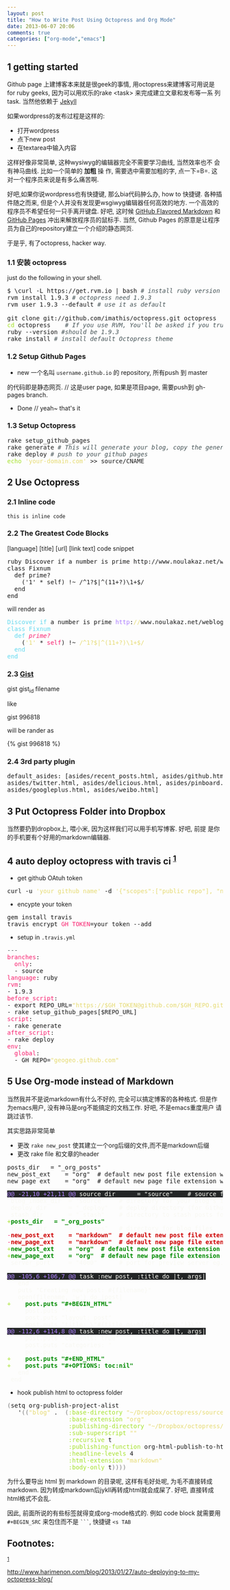 ```yaml
---
layout: post
title: "How to Write Post Using Octopress and Org Mode"
date: 2013-06-07 20:06
comments: true
categories: ["org-mode","emacs"]
---
```


<div id="outline-container-sec-1" class="outline-2">
<h2 id="sec-1"><span class="section-number-2">1</span> getting started</h2>
<div class="outline-text-2" id="text-1">
<p>
Github page 上建博客本来就是很geek的事情, 用octopress来建博客可用说是
for ruby geeks, 因为可以用欢乐的rake &lt;task&gt; 来完成建立文章和发布等一系
列task. 当然他依赖于 <a href="https://github.com/mojombo/jekyll">Jekyll</a> 
</p>

<p>
如果wordpress的发布过程是这样的:
</p>
<ul class="org-ul">
<li>打开wordpress
</li>
<li>点下new post
</li>
<li>在textarea中输入内容
</li>
</ul>

<p>
这样好像非常简单, 这种wysiwyg的编辑器完全不需要学习曲线, 当然效率也不
会有神马曲线. 比如一个简单的 <b>加粗</b> 操
作, 需要选中需要加粗的字, 点一下=B=. 这对一个程序员来说是有多么痛苦啊.
</p>

<p>
好吧,如果你说wordpress也有快捷键, 那么bia代码肿么办, how to 快捷键.
各种插件随之而来, 但是个人并没有发现更wsgiwyg编辑器任何高效的地方.
一个高效的程序员不希望任何一只手离开键盘. 好吧, 这时候 <a href="http://github.github.com/github-flavored-markdown/">GitHub Flavored
Markdown</a> 和 <a href="http://pages.github.com/">GitHub Pages</a> 冲出来解放程序员的鼠标手. 当然, Github Pages
的原意是让程序员为自己的repository建立一个介绍的静态网页.
</p>

<p>
于是乎, 有了octopress, hacker way.
</p>
</div>



<div id="outline-container-sec-1-1" class="outline-3">
<h3 id="sec-1-1"><span class="section-number-3">1.1</span> 安装 octopress</h3>
<div class="outline-text-3" id="text-1-1">
<p>
just do the following in your shell.
</p>

<div class="org-src-container">

<pre class="src src-sh">$ \curl -L https://get.rvm.io | bash <span style="color: #465457; font-style: italic;"># </span><span style="color: #465457; font-style: italic;">install ruby version manager</span>
rvm install 1.9.3 <span style="color: #465457; font-style: italic;"># </span><span style="color: #465457; font-style: italic;">octopress need 1.9.3</span>
rvm user 1.9.3 --default <span style="color: #465457; font-style: italic;"># </span><span style="color: #465457; font-style: italic;">use it as default</span>

git clone git://github.com/imathis/octopress.git octopress
<span style="color: #A6E22E;">cd</span> octopress    <span style="color: #465457; font-style: italic;"># </span><span style="color: #465457; font-style: italic;">If you use RVM, You'll be asked if you trust the .rvmrc file (say yes).</span>
ruby --version <span style="color: #465457; font-style: italic;">#</span><span style="color: #465457; font-style: italic;">should be 1.9.3</span>
rake install <span style="color: #465457; font-style: italic;"># </span><span style="color: #465457; font-style: italic;">install default Octopress theme</span>
</pre>
</div>
</div>
</div>
<div id="outline-container-sec-1-2" class="outline-3">
<h3 id="sec-1-2"><span class="section-number-3">1.2</span> Setup Github Pages</h3>
<div class="outline-text-3" id="text-1-2">
<ul class="org-ul">
<li>new 一个名叫 <code>username.github.io</code> 的 repository, 所有push 到 master
</li>
</ul>
<p>
的代码即是静态网页. // 这是user page, 如果是项目page, 需要push到 gh-pages branch.
</p>
<ul class="org-ul">
<li>Done // yeah~ that's it
</li>
</ul>
</div>
</div>
<div id="outline-container-sec-1-3" class="outline-3">
<h3 id="sec-1-3"><span class="section-number-3">1.3</span> Setup Octopress</h3>
<div class="outline-text-3" id="text-1-3">
<div class="org-src-container">

<pre class="src src-sh">rake setup_github_pages
rake generate <span style="color: #465457; font-style: italic;"># </span><span style="color: #465457; font-style: italic;">This will generate your blog, copy the generated files into _deploy</span>
rake deploy <span style="color: #465457; font-style: italic;"># </span><span style="color: #465457; font-style: italic;">push to your github pages</span>
<span style="color: #A6E22E;">echo</span> <span style="color: #E6DB74;">'your-domain.com'</span> &gt;&gt; source/CNAME
</pre>
</div>
</div>
</div>
</div>
<div id="outline-container-sec-2" class="outline-2">
<h2 id="sec-2"><span class="section-number-2">2</span> Use Octopress</h2>
<div class="outline-text-2" id="text-2">
</div><div id="outline-container-sec-2-1" class="outline-3">
<h3 id="sec-2-1"><span class="section-number-3">2.1</span> Inline code</h3>
<div class="outline-text-3" id="text-2-1">
<p>
<code>this is inline code</code>
</p>
</div>
</div>

<div id="outline-container-sec-2-2" class="outline-3">
<h3 id="sec-2-2"><span class="section-number-3">2.2</span> The Greatest Code Blocks</h3>
<div class="outline-text-3" id="text-2-2">
<p>
[language] [title] [url] [link text] code snippet 
</p>

<pre>
ruby Discover if a number is prime http://www.noulakaz.net/weblog/2007/03/18/a-regular-expression-to-check-for-prime-numbers/ Source Article
class Fixnum
  def prime?
    ('1' * self) !~ /^1?$|^(11+?)\1+$/
  end
end
</pre>

<p>
will render as
</p>
<div class="org-src-container">

<pre class="src src-ruby"><span style="color: #66D9EF;">Discover</span> <span style="color: #66D9EF;">if</span> a number is prime <span style="color: #AE81FF;">http</span>:<span style="color: #E6DB74;">//</span>www.noulakaz.net/weblog/2007/03/18/a-regular-expression-to-check-<span style="color: #66D9EF;">for</span>-prime-numbers/ <span style="color: #66D9EF;">Source</span> <span style="color: #66D9EF;">Article</span>
<span style="color: #66D9EF;">class</span> <span style="color: #66D9EF;">Fixnum</span>
  <span style="color: #66D9EF;">def</span> <span style="color: #F92672; font-style: italic;">prime?</span>
    (<span style="color: #E6DB74;">'1'</span> * <span style="color: #F92672;">self</span>) !~ <span style="color: #E6DB74;">/^1?$|^(11+?)\1+$/</span>
  <span style="color: #66D9EF;">end</span>
<span style="color: #66D9EF;">end</span>
</pre>
</div>
</div>
</div>

<div id="outline-container-sec-2-3" class="outline-3">
<h3 id="sec-2-3"><span class="section-number-3">2.3</span> <a href="http://gist.github.com">Gist</a></h3>
<div class="outline-text-3" id="text-2-3">
<p>
gist gist<sub>id</sub> filename
</p>

<p>
like
</p>

<p>
gist 996818
</p>

<p>
will be rander as
</p>

<p>
{% gist 996818 %}
</p>
</div>
</div>

<div id="outline-container-sec-2-4" class="outline-3">
<h3 id="sec-2-4"><span class="section-number-3">2.4</span> 3rd party plugin</h3>
<div class="outline-text-3" id="text-2-4">
<div class="org-src-container">

<pre class="src src-yml">default_asides: [asides/recent_posts.html, asides/github.html,
asides/twitter.html, asides/delicious.html, asides/pinboard.html,
asides/googleplus.html, asides/weibo.html]
</pre>
</div>
</div>
</div>
</div>
<div id="outline-container-sec-3" class="outline-2">
<h2 id="sec-3"><span class="section-number-2">3</span> Put Octopress Folder into Dropbox</h2>
<div class="outline-text-2" id="text-3">
<p>
当然要扔到dropbox上, 喂小米, 因为这样我们可以用手机写博客. 好吧, 前提
是你的手机要有个好用的markdown编辑器.
</p>
</div>
</div>
<div id="outline-container-sec-4" class="outline-2">
<h2 id="sec-4"><span class="section-number-2">4</span> auto deploy octopress with travis ci <sup><a id="fnr.1" name="fnr.1" class="footref" href="#fn.1">1</a></sup></h2>
<div class="outline-text-2" id="text-4">
<ul class="org-ul">
<li>get github OAtuh token
</li>
</ul>
<div class="org-src-container">

<pre class="src src-sh">curl -u <span style="color: #E6DB74;">'your_github_name'</span> -d <span style="color: #E6DB74;">'{"scopes":["public_repo"], "note":"Travis access"}'</span> https://api.github.com/authorizations
</pre>
</div>

<ul class="org-ul">
<li>encypte your token
</li>
</ul>
<div class="org-src-container">

<pre class="src src-sh">gem install travis
travis encrypt <span style="color: #F92672;">GH_TOKEN</span>=your_token --add
</pre>
</div>

<ul class="org-ul">
<li>setup in <code>.travis.yml</code>
</li>
</ul>
<div class="org-src-container">

<pre class="src src-yaml"><span style="color: #465457; font-style: italic;">---</span>
<span style="color: #F92672;">branches</span>:
  <span style="color: #F92672;">only</span>:
  - source
<span style="color: #F92672;">language</span>: ruby
<span style="color: #F92672;">rvm</span>:
- 1.9.3
<span style="color: #F92672;">before_script</span>:
- export REPO_URL=<span style="color: #E6DB74;">"https://$GH_TOKEN@github.com/$GH_REPO.git"</span>
- rake setup_github_pages[$REPO_URL]
<span style="color: #F92672;">script</span>:
- rake generate
<span style="color: #F92672;">after_script</span>:
- rake deploy
<span style="color: #F92672;">env</span>:
  <span style="color: #F92672;">global</span>:
  - GH_REPO=<span style="color: #E6DB74;">"geogeo.github.com"</span>
</pre>
</div>
</div>
</div>

<div id="outline-container-sec-5" class="outline-2">
<h2 id="sec-5"><span class="section-number-2">5</span> Use Org-mode instead of Markdown</h2>
<div class="outline-text-2" id="text-5">
<p>
当然我并不是说markdown有什么不好的, 完全可以搞定博客的各种格式. 但是作
为emacs用户, 没有神马是org不能搞定的文档工作. 好吧, 不是emacs重度用户
请跳过该节.
</p>

<p>
其实思路非常简单
</p>
<ul class="org-ul">
<li>更改 <code>rake new_post</code> 使其建立一个org后缀的文件,而不是markdown后缀
</li>
<li>更改 rake file 和文章的header
</li>
</ul>

<pre class="example">
posts_dir   = "_org_posts"
new_post_ext    = "org"  # default new post file extension when using the new_post task
new_page_ext    = "org"  # default new page file extension when using the new_page task
</pre>
<div class="org-src-container">

<pre class="src src-diff"><span style="color: #AE81FF; background-color: #232526;">@@ -21,10 +21,11 @@</span><span style="color: #F8F8F2; background-color: #232526;"> source_dir      = "source"    # source file directory</span>
<span style="color: #F8F8F2;"> blog_index_dir  = 'source'    # directory for your blog's index page (if you put your index in source/blog/</span>
<span style="color: #F8F8F2;"> deploy_dir      = "_deploy"   # deploy directory (for Github pages deployment)</span>
<span style="color: #F8F8F2;"> stash_dir       = "_stash"    # directory to stash posts for</span>
<span style="color: #A6E22E;">+</span><span style="color: #008b00; font-weight: bold;">posts_dir   = "_org_posts"</span>
<span style="color: #F8F8F2;"> themes_dir      = ".themes"   # directory for blog files</span>
<span style="color: #F92672;">-</span><span style="color: #cd0000; font-weight: bold;">new_post_ext    = "markdown"  # default new post file extension when using the new_post task</span>
<span style="color: #F92672;">-</span><span style="color: #cd0000; font-weight: bold;">new_page_ext    = "markdown"  # default new page file extension when using the new_page task</span>
<span style="color: #A6E22E;">+</span><span style="color: #008b00; font-weight: bold;">new_post_ext    = "org"  # default new post file extension when using the new_post task</span>
<span style="color: #A6E22E;">+</span><span style="color: #008b00; font-weight: bold;">new_page_ext    = "org"  # default new page file extension when using the new_page task</span>
<span style="color: #F8F8F2;"> server_port     = "4000"      # port for preview server eg. localhost:4000</span>

<span style="color: #AE81FF; background-color: #232526;">@@ -105,6 +106,7 @@</span><span style="color: #F8F8F2; background-color: #232526;"> task :new_post, :title do |t, args|</span>
<span style="color: #F8F8F2;">   end</span>
<span style="color: #F8F8F2;">   puts "Creating new post: #{filename}"</span>
<span style="color: #F8F8F2;">   open(filename, 'w') do |post|</span>
<span style="color: #A6E22E;">+</span><span style="color: #008b00; font-weight: bold;">    post.puts "#+BEGIN_HTML"</span>
<span style="color: #F8F8F2;">     post.puts "---"</span>
<span style="color: #F8F8F2;">     post.puts "layout: post"</span>
<span style="color: #F8F8F2;">     post.puts "title: \"#{title.gsub(/&amp;/,'&amp;amp;')}\""</span>
<span style="color: #AE81FF; background-color: #232526;">@@ -112,6 +114,8 @@</span><span style="color: #F8F8F2; background-color: #232526;"> task :new_post, :title do |t, args|</span>
<span style="color: #F8F8F2;">     post.puts "comments: true"</span>
<span style="color: #F8F8F2;">     post.puts "categories: "</span>
<span style="color: #F8F8F2;">     post.puts "---"</span>
<span style="color: #A6E22E;">+</span><span style="color: #008b00; font-weight: bold;">    post.puts "#+END_HTML"</span>
<span style="color: #A6E22E;">+</span><span style="color: #008b00; font-weight: bold;">    post.puts "#+OPTIONS: toc:nil"</span>
<span style="color: #F8F8F2;">   end</span>
<span style="color: #F8F8F2;"> end</span>
</pre>
</div>
<ul class="org-ul">
<li>hook publish html to octopress folder
</li>
</ul>
<div class="org-src-container">

<pre class="src src-lisp"><span style="color: #7f7f7f;">(</span>setq org-publish-project-alist
   '<span style="color: #7f7f7f;">((</span><span style="color: #E6DB74;">"blog"</span> .  <span style="color: #7f7f7f;">(</span><span style="color: #A6E22E;">:base-directory</span> <span style="color: #E6DB74;">"~/Dropbox/octopress/source/_org_posts/"</span>
                 <span style="color: #A6E22E;">:base-extension</span> <span style="color: #E6DB74;">"org"</span>
                 <span style="color: #A6E22E;">:publishing-directory</span> <span style="color: #E6DB74;">"~/Dropbox/octopress/source/_posts/"</span>
                 <span style="color: #A6E22E;">:sub-superscript</span> <span style="color: #E6DB74;">""</span>
                 <span style="color: #A6E22E;">:recursive</span> t
                 <span style="color: #A6E22E;">:publishing-function</span> org-html-publish-to-html
                 <span style="color: #A6E22E;">:headline-levels</span> 4
                 <span style="color: #A6E22E;">:html-extension</span> <span style="color: #E6DB74;">"markdown"</span>
                 <span style="color: #A6E22E;">:body-only</span> t<span style="color: #7f7f7f;">))))</span>
</pre>
</div>

<p>
为什么要导出 html 到 markdown 的目录呢, 这样有毛好处呢, 为毛不直接转成
markdown. 因为转成markdown后jykll再转成html就会成屎了. 好吧, 直接转成
html格式不会乱.
</p>

<p>
因此, 前面所说的有些标签就得变成org-mode格式的. 例如 code block
就需要用 <code>#+BEGIN_SRC</code> 来包住而不是 <code>```</code>, 快捷键 <code>&lt;s TAB</code>
</p>
</div>
</div>
<div id="footnotes">
<h2 class="footnotes">Footnotes: </h2>
<div id="text-footnotes">

<div class="footdef"><sup><a id="fn.1" name="fn.1" class="footnum" href="#fnr.1">1</a></sup> <p class="footpara">
<a href="http://www.harimenon.com/blog/2013/01/27/auto-deploying-to-my-octopress-blog/">http://www.harimenon.com/blog/2013/01/27/auto-deploying-to-my-octopress-blog/</a>
</p></div>


</div>
</div>
